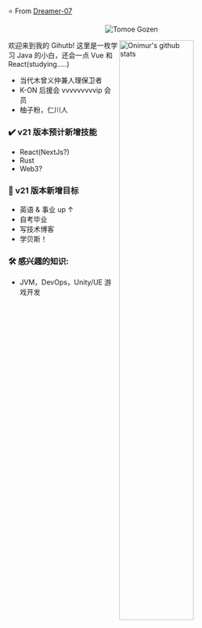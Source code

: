 ⭐️ From [Dreamer-07](https://github.com/Dreamer-07)

<div align="center"><img alt="Tomoe Gozen" src="https://w.wallhaven.cc/full/95/wallhaven-95jdvx.png" /></div>

<p>
  <a>
    <img width="55%" align="right" alt="Onimur's github stats" src="https://github-readme-stats.vercel.app/api?username=Dreamer-07&show_icons=true&hide_border=true" />
  </a>
</p>
欢迎来到我的 Gihutb! 这里是一枚学习 Java 的小白，还会一点 Vue 和 React(studying.....)

- 当代木曾义仲兼人理保卫者
- K-ON 后援会 vvvvvvvvvip 会员
- 柚子粉，仁川人

### ✔️ v21 版本预计新增技能
- React(NextJs?)
- Rust
- Web3?

### 📕 v21 版本新增目标
- 英语 & 事业 up ↑
- 自考毕业
- 写技术博客
- 学贝斯！

### 🛠 感兴趣的知识:
- JVM，DevOps，Unity/UE 游戏开发
